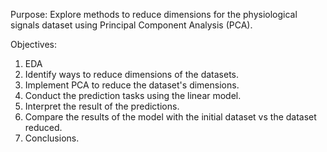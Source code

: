 Purpose:
Explore methods to reduce dimensions for the physiological signals dataset using Principal Component Analysis (PCA).

Objectives:
  
1. EDA<br>
2. Identify ways to reduce dimensions of the datasets.<br>
3. Implement PCA to reduce the dataset's dimensions.<br>
4. Conduct the prediction tasks using the linear model. <br>
5. Interpret the result of the predictions.<br>
6. Compare the results of the model with the initial dataset vs the dataset reduced.<br>
7. Conclusions.<br>
